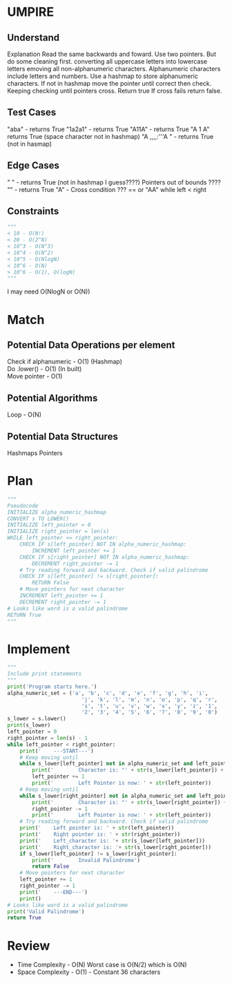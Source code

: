 # UMPIRE
## Understand
Explanation
Read the same backwards and foward. Use two pointers. But do some 
cleaning first.
converting all uppercase letters into lowercase letters
emoving all non-alphanumeric characters.
Alphanumeric characters include letters and numbers.
Use a hashmap to store alphanumeric characters.
If not in hashmap move the pointer until correct then check.
Keeping checking until pointers cross.
Return true
If cross fails return false.

## Test Cases
"aba" - returns True
"1a2a1" - returns True
"A11A" - returns True
"A 1 A" returns True (space character not in hashmap)
"A               ,,,,:'''A         " - returns True (not in hasmap)


## Edge Cases
" " - returns True (not in hashmap I guess????)
Pointers out of bounds ????
"" - returns True
"A" - Cross condition ??? == or "AA" while left < right


## Constraints
```python
"""
< 10 - O(N!)
< 20 - O(2^N)
< 10^3 - O(N^3)
< 10^4 - O(N^2)
< 10^5 - O(NlogN)
< 10^6 - O(N)
> 10^6 - O(1), O(logN)
"""
```

I may need O(NlogN or O(N))

# Match

## Potential Data Operations per element
Check if alphanumeric - O(1) (Hashmap)  
Do .lower() - O(1) (In built)  
Move pointer - O(1)  


## Potential Algorithms
Loop - O(N)


## Potential Data Structures
Hashmaps
Pointers

# Plan
```python
"""
Pseudocode
INITIALIZE alpha_numeric_hashmap
CONVERT s TO LOWER()
INITIALIZE left_pointer = 0
INITIALIZE right_pointer = len(s)
WHILE left_pointer <= right_pointer:
    CHECK IF s[left_pointer] NOT IN alpha_numeric_hashmap:
        INCREMENT left_pointer += 1
    CHECK IF s[right_pointer] NOT IN alpha_numeric_hashmap:
        DECREMENT right_pointer -= 1
    # Try reading forward and backward. Check if valid palindrome
    CHECK IF s[left_pointer] != s[right_pointer]:
        RETURN False
    # Move pointers for next character
    INCREMENT left_pointer += 1
    DECREMENT right_pointer -= 1
# Looks like word is a valid palindrome
RETURN True
"""
```
# Implement
```python
"""
Include print statements
"""
print('Program starts here.')
alpha_numeric_set = ('a', 'b', 'c', 'd', 'e', 'f', 'g', 'h', 'i',
                        'j', 'k', 'l', 'm', 'n', 'o', 'p', 'q', 'r',
                        's', 't', 'u', 'v', 'w', 'x', 'y', 'z', '1',
                        '2', '3', '4', '5', '6', '7', '8', '9', '0')
s_lower = s.lower()
print(s_lower)
left_pointer = 0
right_pointer = len(s) - 1
while left_pointer < right_pointer:
    print('    ---START---')
    # Keep moving until
    while s_lower[left_pointer] not in alpha_numeric_set and left_pointer < right_pointer:
        print('        Character is: "' + str(s_lower[left_pointer]) + '"')
        left_pointer += 1
        print('        Left Pointer is now: ' + str(left_pointer))
    # Keep moving until
    while s_lower[right_pointer] not in alpha_numeric_set and left_pointer < right_pointer:
        print('        Character is: "' + str(s_lower[right_pointer]) + '"')
        right_pointer -= 1
        print('        Left Pointer is now: ' + str(left_pointer))
    # Try reading forward and backward. Check if valid palindrome
    print('    Left pointer is: ' + str(left_pointer))
    print('    Right pointer is: ' + str(right_pointer))
    print('    Left_character is: '+ str(s_lower[left_pointer]))
    print('    Right_character is: '+ str(s_lower[right_pointer]))
    if s_lower[left_pointer] != s_lower[right_pointer]:
        print('        Invalid Palindrome')
        return False
    # Move pointers for next character
    left_pointer += 1
    right_pointer -= 1
    print('    ---END---')
    print()
# Looks like word is a valid palindrome
print('Valid Palindrome')
return True
```
# Review

* Time Complexity - O(N) Worst case is O(N/2) which is O(N)
* Space Complexity - O(1) - Constant 36 characters


